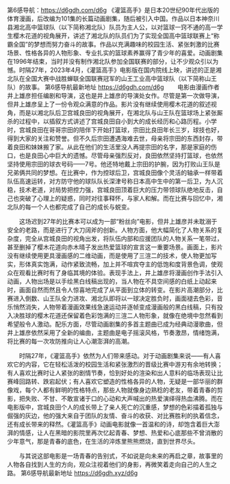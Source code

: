 
第6感导航：https://d6gdh.com/d6g 《灌篮高手》是日本20世纪90年代出版的体育漫画，后改编为101集的长篇动画剧集，随后被引入中国。作品以日本神奈川县湘北高中篮球队（以下简称湘北队）队员为主人公，以对篮球一窍不通的高一学生樱木花道的视角展开，讲述了湘北队的队员们为了实现全国高中篮球联赛上“称霸全国”的梦想而努力奋斗的故事。作品以充满趣味的校园生活、紧张刺激的比赛场景、性格各异的人物形象、专业扎实的篮球素养赢得了青少年的喜爱。动画剧集在1996年结束，当时并没有制作湘北队参加全国联赛的部分，让不少观众引以为憾。时隔27年，2023年4月，《灌篮高手》电影版在国内院线上映，讲述的正是湘北队在全国大赛中战胜蝉联全国联赛冠军的山王工业高中篮球队（以下简称山王队）的故事。
第6感导航最新地址  	https://d6gdh.com/d6g
　　电影由漫画作者井上雄彦担任编剧和导演，这也是井上雄彦的导演处女作。尽管是第一次做导演，但井上雄彦呈上了一份令观众满意的作品。影片没有继续使用樱木花道的叙述视角，而是以湘北队后卫宫城良田的视角展开，在湘北队与山王队在篮球场上紧张厮杀的过程中，以插叙方式讲述了宫城良田自小到大的成长经历和心路历程。小学时，宫城良田在哥哥宗田的陪伴下开始打篮球，宗田比良田年长三岁，球技也好，得到大家的关注和赞誉。但不久后宗田遭遇海难去世，母亲将宗田的东西封存，带着良田和妹妹搬了家。从此在他们的生活里没人再提宗田的名字，那是家庭的伤口，也是良田心中巨大的遗憾。尽管母亲强烈反对，良田依然坚持打篮球，也依然坚持使用宗田的球衣号码——7号。他还特地戴上宗田的护腕，因为打败山王队是兄弟俩共同的梦想。在比赛中，作为控球后卫，宫城良田像个灵活的轴承一样带着队伍高速运转，对方防守他的球队队长深津号称日本高中生中的第一后卫，为人沉稳，技术老道，对局势把控力强，宫城良田顶着巨大的压力带领球队绝地反击，自己也突破了心理上的疑惑，同时对往事释怀，与家人和解。而在比赛与回忆中，湘北队的每一个人也都完成了自己的成长与蜕变。

　　这场迟到27年的比赛本可以成为一部“粉丝向”电影，但井上雄彦并未耽溺于安全的老路，而是进行了大刀阔斧的创新。人物方面，他大幅简化了人物关系的复杂度，完全从宫城良田的视角出发，将队伍内部和应援团队的人物关系一笔带过，甚至删掉了樱木花道向赤木晴子发出热爱篮球的宣言这一重要场景。画面上，影片没有继续使用更具漫画感的二维动画，而是使用了三渲二的技术，使人物更加写实，形体真实饱满，动作紧致流畅，加上并不喧宾夺主的低饱和度背景色调，使观众在观看比赛时有了身临其境的体验。表现手法上，井上雄彦将漫画创作手法引入动画，人物出场是以手绘黑白线稿出现的，当人物在不具空间感的白纸上动起来时，画面自然而然且令人惊喜地完成了从平面到立体的转变。在影片高潮部分，比赛进入倒数、山王队全力进攻、湘北队即将以一球决定胜负时，画面褪去色彩，音乐悄然消失，人物带着漫画效果线急速运动并逐帧变成漫画般的黑白线稿，只有投入决胜球的樱木花道还保留着色彩饱满的三渲二人物形象，就像在绝境中忽然看到希望般令人激动。配乐方面，尽管动画剧集的多首主题曲已成为经典动漫歌曲，但井上雄彦依然采用了全新的编曲，主题曲是电子摇滚风格，节奏激昂，情绪饱满，将比赛的每一次攻防推向让人心潮澎湃的高潮。

　　时隔27年，《灌篮高手》依然为人们带来感动。对于动画剧集来说——有人喜欢它的内容，它在轻松活泼的校园生活和紧张激烈的晋级比赛中游刃有余地转换；有人喜欢比赛时让人紧张的剧情节奏，恰到好处的渲染和出人意料的临场表现让比赛峰回路转、跌宕起伏；有人喜欢它塑造的性格各异的人物，无疑是一部华丽的群像戏，每个人都有鲜明的性格特点，那些人物就像身边熟稔的老友，带着青春的剪影，把失败、不甘、不敢宣诸于口的心动和大声喊出的热爱演绎得热血沸腾。而在电影版中，宫城良田个人的成长带上了亲人死亡的沉重感，梦想的色彩描着孤独与倔强的灰边，他的强大来自于团队的友情、奋斗的收获、对比赛胜利的执着信念，还有成长带来的释然。《灌篮高手》动画电影就像一首温和的诗，却饱含着巨大澎湃的情感，让人在黑暗的影院里再次忆起青春、梦想、热爱和心底那些不曾消散的少年意气，那是青春的底色，在生活的淬炼里熊熊燃烧，直到世界尽头。

　　与其说这部电影是一场青春的告别式，不如说是向未来的再启之章，故事里的人物各自找到人生的方向，观众注视着他们的身影，再微笑着走向自己的人生之路。
  第6感导航最新地址  	https://d6gdh.xyz/d6g
